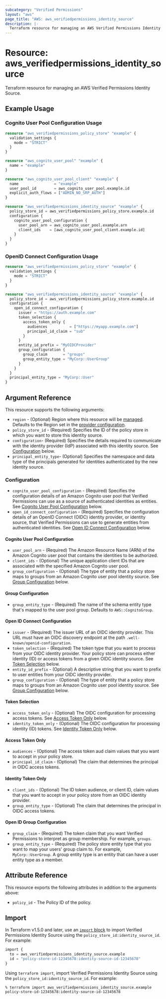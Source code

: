 ```yaml
---
subcategory: "Verified Permissions"
layout: "aws"
page_title: "AWS: aws_verifiedpermissions_identity_source"
description: |-
  Terraform resource for managing an AWS Verified Permissions Identity Source.
---
```


# Resource: aws_verifiedpermissions_identity_source

Terraform resource for managing an AWS Verified Permissions Identity Source.

## Example Usage

### Cognito User Pool Configuration Usage

```terraform
resource "aws_verifiedpermissions_policy_store" "example" {
  validation_settings {
    mode = "STRICT"
  }
}

resource "aws_cognito_user_pool" "example" {
  name = "example"
}

resource "aws_cognito_user_pool_client" "example" {
  name                = "example"
  user_pool_id        = aws_cognito_user_pool.example.id
  explicit_auth_flows = ["ADMIN_NO_SRP_AUTH"]
}

resource "aws_verifiedpermissions_identity_source" "example" {
  policy_store_id = aws_verifiedpermissions_policy_store.example.id
  configuration {
    cognito_user_pool_configuration {
      user_pool_arn = aws_cognito_user_pool.example.arn
      client_ids    = [aws_cognito_user_pool_client.example.id]
    }
  }
}
```

### OpenID Connect Configuration Usage

```terraform
resource "aws_verifiedpermissions_policy_store" "example" {
  validation_settings {
    mode = "STRICT"
  }
}

resource "aws_verifiedpermissions_identity_source" "example" {
  policy_store_id = aws_verifiedpermissions_policy_store.example.id
  configuration {
    open_id_connect_configuration {
      issuer = "https://auth.example.com"
      token_selection {
        access_token_only {
          audiences          = ["https://myapp.example.com"]
          principal_id_claim = "sub"
        }
      }
      entity_id_prefix = "MyOIDCProvider"
      group_configuration {
        group_claim       = "groups"
        group_entity_type = "MyCorp::UserGroup"
      }
    }
  }
  principal_entity_type = "MyCorp::User"
}
```

## Argument Reference

This resource supports the following arguments:

* `region` - (Optional) Region where this resource will be [managed](https://docs.aws.amazon.com/general/latest/gr/rande.html#regional-endpoints). Defaults to the Region set in the [provider configuration](https://registry.terraform.io/providers/hashicorp/aws/latest/docs#aws-configuration-reference).
* `policy_store_id` - (Required) Specifies the ID of the policy store in which you want to store this identity source.
* `configuration`- (Required) Specifies the details required to communicate with the identity provider (IdP) associated with this identity source. See [Configuration](#configuration) below.
* `principal_entity_type`- (Optional) Specifies the namespace and data type of the principals generated for identities authenticated by the new identity source.

### Configuration

* `cognito_user_pool_configuration` - (Required) Specifies the configuration details of an Amazon Cognito user pool that Verified Permissions can use as a source of authenticated identities as entities. See [Cognito User Pool Configuration](#cognito-user-pool-configuration) below.
* `open_id_connect_configuration` - (Required) Specifies the configuration details of an OpenID Connect (OIDC) identity provider, or identity source, that Verified Permissions can use to generate entities from authenticated identities. See [Open ID Connect Configuration](#open-id-connect-configuration) below.

#### Cognito User Pool Configuration

* `user_pool_arn` - (Required) The Amazon Resource Name (ARN) of the Amazon Cognito user pool that contains the identities to be authorized.
* `client_ids` - (Optional) The unique application client IDs that are associated with the specified Amazon Cognito user pool.
* `group_configuration` - (Optional) The type of entity that a policy store maps to groups from an Amazon Cognito user pool identity source. See [Group Configuration](#group-configuration) below.

#### Group Configuration

* `group_entity_type` - (Required) The name of the schema entity type that's mapped to the user pool group. Defaults to `AWS::CognitoGroup`.

#### Open ID Connect Configuration

* `issuer` - (Required) The issuer URL of an OIDC identity provider. This URL must have an OIDC discovery endpoint at the path `.well-known/openid-configuration`.
* `token_selection` - (Required) The token type that you want to process from your OIDC identity provider. Your policy store can process either identity (ID) or access tokens from a given OIDC identity source. See [Token Selection](#token-selection) below.
* `entity_id_prefix` - (Optional) A descriptive string that you want to prefix to user entities from your OIDC identity provider.
* `group_configuration` - (Optional) The type of entity that a policy store maps to groups from an Amazon Cognito user pool identity source. See [Group Configuration](#open-id-group-configuration) below.

#### Token Selection

* `access_token_only` - (Optional) The OIDC configuration for processing access tokens. See [Access Token Only](#access-token-only) below.
* `identity_token_only` - (Optional) The OIDC configuration for processing identity (ID) tokens. See [Identity Token Only](#identity-token-only) below.

#### Access Token Only

* `audiences` - (Optional) The access token aud claim values that you want to accept in your policy store.
* `principal_id_claim` - (Optional) The claim that determines the principal in OIDC access tokens.

#### Identity Token Only

* `client_ids` - (Optional) The ID token audience, or client ID, claim values that you want to accept in your policy store from an OIDC identity provider.
* `group_entity_type` - (Optional) The claim that determines the principal in OIDC access tokens.

#### Open ID Group Configuration

* `group_claim` - (Required) The token claim that you want Verified Permissions to interpret as group membership. For example, `groups`.
* `group_entity_type` - (Required) The policy store entity type that you want to map your users' group claim to. For example, `MyCorp::UserGroup`. A group entity type is an entity that can have a user entity type as a member.

## Attribute Reference

This resource exports the following attributes in addition to the arguments above:

* `policy_id` - The Policy ID of the policy.

## Import

In Terraform v1.5.0 and later, use an [`import` block](https://developer.hashicorp.com/terraform/language/import) to import Verified Permissions Identity Source using the `policy_store_id:identity_source_id`. For example:

```terraform
import {
  to = aws_verifiedpermissions_identity_source.example
  id = "policy-store-id-12345678:identity-source-id-12345678"
}
```

Using `terraform import`, import Verified Permissions Identity Source using the `policy_store_id:identity_source_id`. For example:

```console
% terraform import aws_verifiedpermissions_identity_source.example policy-store-id-12345678:identity-source-id-12345678
```
